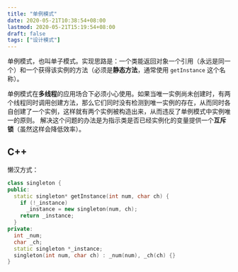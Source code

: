 ```yaml
---
title: "单例模式"
date: 2020-05-21T10:38:54+08:00
lastmod: 2020-05-21T15:19:54+08:00
draft: false
tags: ["设计模式"]
---
```


单例模式，也叫单子模式。实现思路是：一个类能返回对象一个引用（永远是同一个）和一个获得该实例的方法（必须是**静态方法**，通常使用 `getInstance` 这个名称）。

<!--more-->

单例模式在**多线程**的应用场合下必须小心使用。如果当唯一实例尚未创建时，有两个线程同时调用创建方法，那么它们同时没有检测到唯一实例的存在，从而同时各自创建了一个实例，这样就有两个实例被构造出来，从而违反了单例模式中实例唯一的原则。 解决这个问题的办法是为指示类是否已经实例化的变量提供一个**互斥锁**（虽然这样会降低效率）。

## C++

懒汉方式：

```cpp
class singleton {
public:
  static singleton* getInstance(int num, char ch) {
    if (!_instance)
      _instance = new singleton(num, ch);
    return _instance;
  }
private:
  int _num;
  char _ch;
  static singleton *_instance;
  singleton(int num, char ch) : _num(num), _ch(ch) {}
}
```
